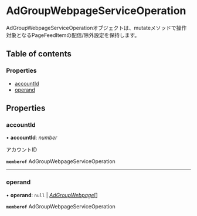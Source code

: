 # AdGroupWebpageServiceOperation


<div lang=\"ja\">AdGroupWebpageServiceOperationオブジェクトは、mutateメソッドで操作対象となるPageFeedItemの配信/除外設定を保持します。</div> 

## Table of contents

### Properties

- [accountId](adgroupwebpageserviceoperation.md#accountid)
- [operand](adgroupwebpageserviceoperation.md#operand)

## Properties

### accountId

• **accountId**: *number*

<div lang=\"ja\">アカウントID</div> 

**`memberof`** AdGroupWebpageServiceOperation

___

### operand

• **operand**: ``null`` \| [*AdGroupWebpage*](adgroupwebpage.md)[]

**`memberof`** AdGroupWebpageServiceOperation
